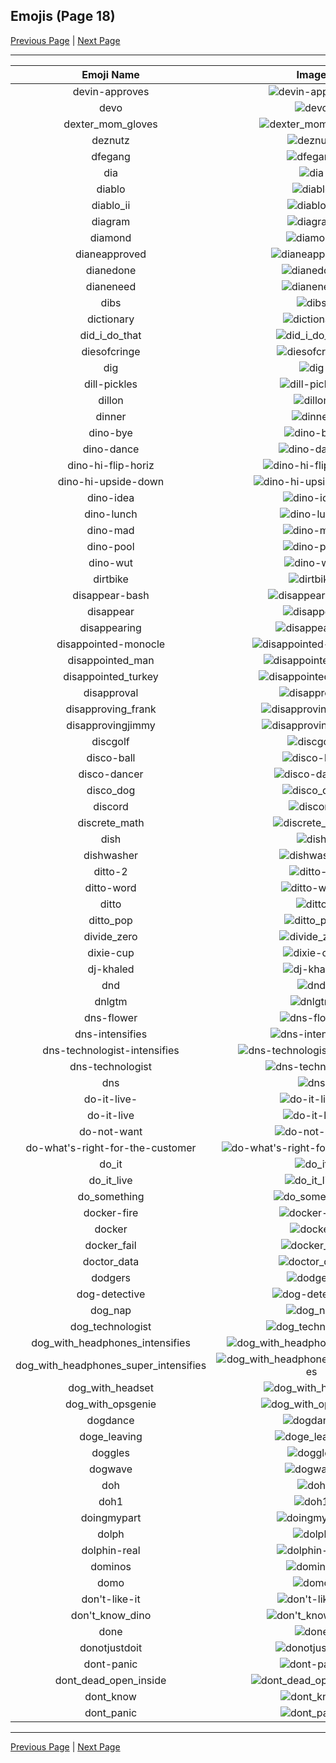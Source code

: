 
## Emojis (Page 18)

[Previous Page](/docs/rc/page-d-0017.md)
  | [Next Page](/docs/rc/page-d-0019.md)

<hr />

|Emoji Name|Image|
| :-: | :-: |
|devin-approves| ![devin-approves](/emojis/rc/devin-approves.png)|
|devo| ![devo](/emojis/rc/devo.png)|
|dexter_mom_gloves| ![dexter_mom_gloves](/emojis/rc/dexter_mom_gloves.png)|
|deznutz| ![deznutz](/emojis/rc/deznutz.png)|
|dfegang| ![dfegang](/emojis/rc/dfegang.png)|
|dia| ![dia](/emojis/rc/dia.png)|
|diablo| ![diablo](/emojis/rc/diablo.png)|
|diablo_ii| ![diablo_ii](/emojis/rc/diablo_ii.png)|
|diagram| ![diagram](/emojis/rc/diagram.png)|
|diamond| ![diamond](/emojis/rc/diamond.gif)|
|dianeapproved| ![dianeapproved](/emojis/rc/dianeapproved.gif)|
|dianedone| ![dianedone](/emojis/rc/dianedone.gif)|
|dianeneed| ![dianeneed](/emojis/rc/dianeneed.gif)|
|dibs| ![dibs](/emojis/rc/dibs.png)|
|dictionary| ![dictionary](/emojis/rc/dictionary.png)|
|did_i_do_that| ![did_i_do_that](/emojis/rc/did_i_do_that.png)|
|diesofcringe| ![diesofcringe](/emojis/rc/diesofcringe.gif)|
|dig| ![dig](/emojis/rc/dig.gif)|
|dill-pickles| ![dill-pickles](/emojis/rc/dill-pickles.png)|
|dillon| ![dillon](/emojis/rc/dillon.gif)|
|dinner| ![dinner](/emojis/rc/dinner.png)|
|dino-bye| ![dino-bye](/emojis/rc/dino-bye.gif)|
|dino-dance| ![dino-dance](/emojis/rc/dino-dance.gif)|
|dino-hi-flip-horiz| ![dino-hi-flip-horiz](/emojis/rc/dino-hi-flip-horiz.gif)|
|dino-hi-upside-down| ![dino-hi-upside-down](/emojis/rc/dino-hi-upside-down.gif)|
|dino-idea| ![dino-idea](/emojis/rc/dino-idea.gif)|
|dino-lunch| ![dino-lunch](/emojis/rc/dino-lunch.gif)|
|dino-mad| ![dino-mad](/emojis/rc/dino-mad.gif)|
|dino-pool| ![dino-pool](/emojis/rc/dino-pool.png)|
|dino-wut| ![dino-wut](/emojis/rc/dino-wut.gif)|
|dirtbike| ![dirtbike](/emojis/rc/dirtbike.png)|
|disappear-bash| ![disappear-bash](/emojis/rc/disappear-bash.gif)|
|disappear| ![disappear](/emojis/rc/disappear.gif)|
|disappearing| ![disappearing](/emojis/rc/disappearing.jpg)|
|disappointed-monocle| ![disappointed-monocle](/emojis/rc/disappointed-monocle.png)|
|disappointed_man| ![disappointed_man](/emojis/rc/disappointed_man.jpg)|
|disappointed_turkey| ![disappointed_turkey](/emojis/rc/disappointed_turkey.jpg)|
|disapproval| ![disapproval](/emojis/rc/disapproval.png)|
|disapproving_frank| ![disapproving_frank](/emojis/rc/disapproving_frank.png)|
|disapprovingjimmy| ![disapprovingjimmy](/emojis/rc/disapprovingjimmy.png)|
|discgolf| ![discgolf](/emojis/rc/discgolf.png)|
|disco-ball| ![disco-ball](/emojis/rc/disco-ball.gif)|
|disco-dancer| ![disco-dancer](/emojis/rc/disco-dancer.gif)|
|disco_dog| ![disco_dog](/emojis/rc/disco_dog.gif)|
|discord| ![discord](/emojis/rc/discord.png)|
|discrete_math| ![discrete_math](/emojis/rc/discrete_math.png)|
|dish| ![dish](/emojis/rc/dish.png)|
|dishwasher| ![dishwasher](/emojis/rc/dishwasher.gif)|
|ditto-2| ![ditto-2](/emojis/rc/ditto-2.png)|
|ditto-word| ![ditto-word](/emojis/rc/ditto-word.jpg)|
|ditto| ![ditto](/emojis/rc/ditto.png)|
|ditto_pop| ![ditto_pop](/emojis/rc/ditto_pop.gif)|
|divide_zero| ![divide_zero](/emojis/rc/divide_zero.gif)|
|dixie-cup| ![dixie-cup](/emojis/rc/dixie-cup.jpg)|
|dj-khaled| ![dj-khaled](/emojis/rc/dj-khaled.png)|
|dnd| ![dnd](/emojis/rc/dnd.png)|
|dnlgtm| ![dnlgtm](/emojis/rc/dnlgtm.jpg)|
|dns-flower| ![dns-flower](/emojis/rc/dns-flower.png)|
|dns-intensifies| ![dns-intensifies](/emojis/rc/dns-intensifies.gif)|
|dns-technologist-intensifies| ![dns-technologist-intensifies](/emojis/rc/dns-technologist-intensifies.gif)|
|dns-technologist| ![dns-technologist](/emojis/rc/dns-technologist.png)|
|dns| ![dns](/emojis/rc/dns.jpg)|
|do-it-live-| ![do-it-live-](/emojis/rc/do-it-live-.gif)|
|do-it-live| ![do-it-live](/emojis/rc/do-it-live.gif)|
|do-not-want| ![do-not-want](/emojis/rc/do-not-want.png)|
|do-what's-right-for-the-customer| ![do-what's-right-for-the-customer](/emojis/rc/do-what's-right-for-the-customer.png)|
|do_it| ![do_it](/emojis/rc/do_it.gif)|
|do_it_live| ![do_it_live](/emojis/rc/do_it_live.jpg)|
|do_something| ![do_something](/emojis/rc/do_something.jpg)|
|docker-fire| ![docker-fire](/emojis/rc/docker-fire.gif)|
|docker| ![docker](/emojis/rc/docker.png)|
|docker_fail| ![docker_fail](/emojis/rc/docker_fail.png)|
|doctor_data| ![doctor_data](/emojis/rc/doctor_data.png)|
|dodgers| ![dodgers](/emojis/rc/dodgers.png)|
|dog-detective| ![dog-detective](/emojis/rc/dog-detective.png)|
|dog_nap| ![dog_nap](/emojis/rc/dog_nap.png)|
|dog_technologist| ![dog_technologist](/emojis/rc/dog_technologist.png)|
|dog_with_headphones_intensifies| ![dog_with_headphones_intensifies](/emojis/rc/dog_with_headphones_intensifies.gif)|
|dog_with_headphones_super_intensifies| ![dog_with_headphones_super_intensifies](/emojis/rc/dog_with_headphones_super_intensifies.gif)|
|dog_with_headset| ![dog_with_headset](/emojis/rc/dog_with_headset.jpg)|
|dog_with_opsgenie| ![dog_with_opsgenie](/emojis/rc/dog_with_opsgenie.jpg)|
|dogdance| ![dogdance](/emojis/rc/dogdance.gif)|
|doge_leaving| ![doge_leaving](/emojis/rc/doge_leaving.gif)|
|doggles| ![doggles](/emojis/rc/doggles.jpg)|
|dogwave| ![dogwave](/emojis/rc/dogwave.gif)|
|doh| ![doh](/emojis/rc/doh.png)|
|doh1| ![doh1](/emojis/rc/doh1.jpg)|
|doingmypart| ![doingmypart](/emojis/rc/doingmypart.jpg)|
|dolph| ![dolph](/emojis/rc/dolph.png)|
|dolphin-real| ![dolphin-real](/emojis/rc/dolphin-real.png)|
|dominos| ![dominos](/emojis/rc/dominos.png)|
|domo| ![domo](/emojis/rc/domo.png)|
|don't-like-it| ![don't-like-it](/emojis/rc/don't-like-it.jpg)|
|don't_know_dino| ![don't_know_dino](/emojis/rc/don't_know_dino.png)|
|done| ![done](/emojis/rc/done.jpg)|
|donotjustdoit| ![donotjustdoit](/emojis/rc/donotjustdoit.png)|
|dont-panic| ![dont-panic](/emojis/rc/dont-panic.png)|
|dont_dead_open_inside| ![dont_dead_open_inside](/emojis/rc/dont_dead_open_inside.jpg)|
|dont_know| ![dont_know](/emojis/rc/dont_know.gif)|
|dont_panic| ![dont_panic](/emojis/rc/dont_panic.png)|

<hr/>

[Previous Page](/docs/rc/page-d-0017.md)
  | [Next Page](/docs/rc/page-d-0019.md)